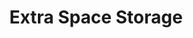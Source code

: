 ---
title: "Extra Space Storage"
url: /johnston/extra-space-storage-hartford-avenue/
shop: Mieten
---